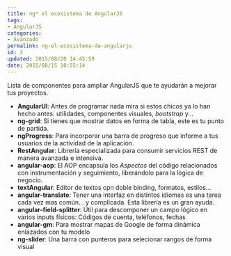 ```yaml
---
title: ng* el ecosistema de AngularJS
tags: 
- AngularJS
categories:
- Avanzado 
permalink: ng-el-ecosistema-de-angularjs
id: 2
updated: 2015/08/20 14:45:59
date: 2015/08/15 10:55:14
---
```


Lista de componentes para ampliar AngularJS que te ayudarán a mejorar tus proyectos.

- **AngularUI**: Antes de programar nada mira si estos chicos ya lo han hecho antes: utilidades, componentes visuales, *bootstrap* y...
- **ng-grid**: Si tienes que mostrar datos en forma de tabla, este es tu punto de partida.
- **ngProgress**: Para incorporar una barra de progreso que informe a tus usuarios de la actividad de la aplicación.
- **RestAngular**: Librería especializada para consumir servicios REST de manera avanzada e intensiva.
- **angular-aop**: El AOP encapsula los *Aspectos* del código relacionados con instrumentación y seguimiento, liberándolo para la lógica de negocio.
- **textAngular**: Editor de textos cpn doble binding, formatos, estilos…
- **angular-translate**: Tener una interfaz en distintos idiomas es una tarea cada vez mas común… y complicada. Esta librería es un gran ayuda.
- **angular-field-splitter**: Útil para descomponer un campo lógico en varios inputs físicos: Códigos de cuenta, teléfonos, fechas
- **angular-gm**: Para mostrar mapas de Google de forma dinámica enlazados con tu modelo
- **ng-slider**: Una barra con punteros para selecionar rangos de forma visual
